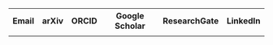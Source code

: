 <table>
<tr><th>Email</th><th>arXiv</th><th>ORCID</th><th>Google Scholar</th><th>ResearchGate</th><th>LinkedIn</th></tr>
<tr><td><a href="mailto:ulbrich.dennis@t-online.de"><i class="fa-solid fa-envelope fa-1.5x"></i></a></td>
<td><a href="https://arxiv.org/search/math?searchtype=author&query=Ulbrich%2C+D"><i class="ai ai-arxiv ai-1.5x"></i></a></td>
<td><a href="https://orcid.org/0000-0001-5541-011X"><i class="ai ai-orcid ai-1.5x"></i></a></td>
<td><a href="https://scholar.google.at/citations?user=b1u5plUAAAAJ&hl=de&oi=sra"><i class="ai ai-google-scholar ai-1.5x"></i></a></td>
<td><a href="https://www.researchgate.net/profile/Dennis-Ulbrich-2"><i class="ai ai-researchgate ai-1.5x"></i></a></td>
<td><a href="https://www.linkedin.com/in/ulbrichdennis/"><i class="fa-brands fa-linkedin fa-1.5x"></i></a></td>
</tr>
</table>




